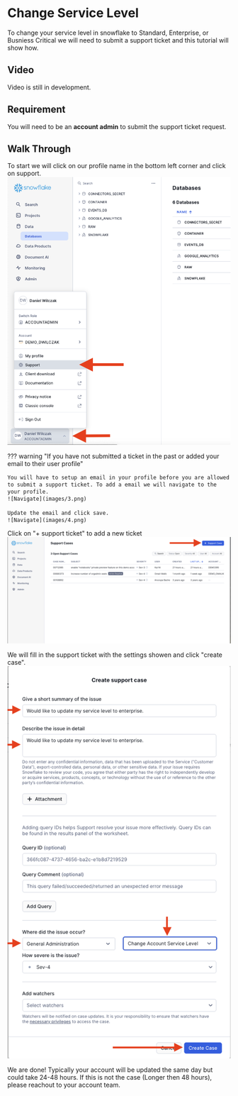 # Change Service Level

To change your service level in snowflake to Standard, Enterprise, or Busniess Critical we will need to submit a support ticket and this tutorial will show how.

## Video

Video is still in development.

## Requirement
You will need to be an **account admin** to submit the support ticket request.

## Walk Through

To start we will click on our profile name in the bottom left corner and click on support.
![Navigate](images/1.png)

??? warning "If you have not submitted a ticket in the past or added your email to their user profile"

    You will have to setup an email in your profile before you are allowed to submit a support ticket. To add a email we will navigate to the your profile.
    ![Navigate](images/3.png)

    Update the email and click save.
    ![Navigate](images/4.png)


Click on "+ support ticket" to add a new ticket
![Click add support ticket](images/2.png)

We will fill in the support ticket with the settings showen and click "create case".
![Fill in support ticket](images/5.png)

We are done! Typically your account will be updated the same day but could take 24-48 hours. If this is not the case (Longer then 48 hours), please reachout to your account team.

